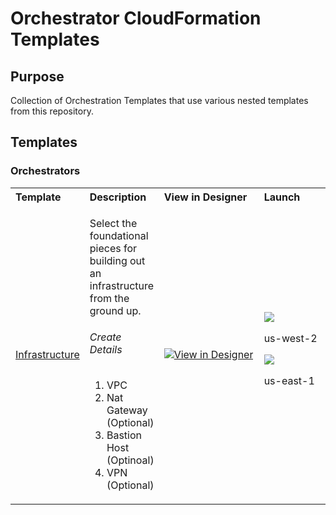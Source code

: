 # Orchestrator CloudFormation Templates

## Purpose

Collection of Orchestration Templates that use various nested templates from this repository.

## Templates

### Orchestrators

<table>
  <tbody>
    <tr>
      <th align="left">Template</th>
      <th align="left">Description</th>
      <th align="left">View in Designer</th>
      <th align="left">Launch</th>
    </tr>
    <tr>
      <td><a href="https://github.com/stelligent/cloudformation_templates/blob/master/orchestrators/infrastructure.template">Infrastructure</a></td>
      <td>
        <p>Select the foundational pieces for building out an infrastructure from the ground up.</p>
        <h6>Create Details</h6>
        <ol>
         <li>VPC</li>
         <li>Nat Gateway (Optional)</li>
         <li>Bastion Host (Optinoal)</li>
         <li>VPN (Optional)</li></li>
        </ol>
      </td>
      <td nowrap width="144">
        <a href="https://console.aws.amazon.com/cloudformation/designer/home?region=us-west-2&templateURL=https://s3.amazonaws.com/stelligent-public-cloudformation-templates/github/orchestrators/infrastructure.template" target="_blank"><img src="https://s3.amazonaws.com/stelligent-public-media/cfn-diagrams/mysql-rds-200x200.jpg" width:100% alt="View in Designer"></a>
      </td>
      <td nowrap width="144">
        <a href="https://console.aws.amazon.com/cloudformation/home?region=us-west-2#/stacks/new?&templateURL=https://s3.amazonaws.com/stelligent-public-cloudformation-templates/github/orchestrators/infrastructure.template" target="_blank"><img src="https://s3.amazonaws.com/stelligent-public-media/images/buttons/cloudformation-launch-stack-button.png"></a>
        <p>us-west-2</p>
        <a href="https://console.aws.amazon.com/cloudformation/home?region=us-east-1#/stacks/new?&templateURL=https://s3.amazonaws.com/stelligent-public-cloudformation-templates/github/orchestrators/infrastructure.template" target="_blank"><img src="https://s3.amazonaws.com/stelligent-public-media/images/buttons/cloudformation-launch-stack-button.png"></a>
        <p>us-east-1</p>
      </td>
    </tr>
  </tbody>
</table>